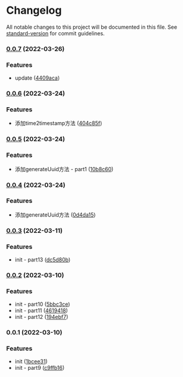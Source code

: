 # Changelog

All notable changes to this project will be documented in this file. See [standard-version](https://github.com/conventional-changelog/standard-version) for commit guidelines.

### [0.0.7](https://github.com/mdexSwap/backend-sdk/compare/v0.0.6...v0.0.7) (2022-03-26)


### Features

* update ([4409aca](https://github.com/mdexSwap/backend-sdk/commit/4409acac166bdaf5f36d868e6c001162eb93bea6))

### [0.0.6](https://github.com/mdexSwap/backend-sdk/compare/v0.0.5...v0.0.6) (2022-03-24)


### Features

* 添加time2timestamp方法 ([404c85f](https://github.com/mdexSwap/backend-sdk/commit/404c85f858a7c54a667515abfbc6d44f0beeea1d))

### [0.0.5](https://github.com/mdexSwap/backend-sdk/compare/v0.0.4...v0.0.5) (2022-03-24)


### Features

* 添加generateUuid方法 - part1 ([10b8c60](https://github.com/mdexSwap/backend-sdk/commit/10b8c60b8e096450d6462c8964a60f42f98a50af))

### [0.0.4](https://github.com/mdexSwap/backend-sdk/compare/v0.0.3...v0.0.4) (2022-03-24)


### Features

* 添加generateUuid方法 ([0d4da15](https://github.com/mdexSwap/backend-sdk/commit/0d4da15d468a2312d7fade2fa7a5039474c9d5b0))

### [0.0.3](https://github.com/mdexSwap/backend-sdk/compare/v0.0.2...v0.0.3) (2022-03-11)


### Features

* init - part13 ([dc5d80b](https://github.com/mdexSwap/backend-sdk/commit/dc5d80b075703d475fdf68bb48cd571129487919))

### [0.0.2](https://github.com/mdexSwap/backend-sdk/compare/v0.0.1...v0.0.2) (2022-03-10)


### Features

* init - part10 ([5bbc3ce](https://github.com/mdexSwap/backend-sdk/commit/5bbc3ce00c4c5360949a0bd600cf4795ea316a8a))
* init - part11 ([4619418](https://github.com/mdexSwap/backend-sdk/commit/4619418f03840c486f323e1d1f4b867f53e23d57))
* init - part12 ([194ebf7](https://github.com/mdexSwap/backend-sdk/commit/194ebf71fd41d189902d3424354195fe32542050))

### 0.0.1 (2022-03-10)


### Features

* init ([1bcee31](https://github.com/mdexSwap/backend-sdk/commit/1bcee3151da2e2a3dccf0675d83d7bc3ac091204))
* init - part9 ([c9ffb16](https://github.com/mdexSwap/backend-sdk/commit/c9ffb167271f961a86097daafe7617bac8eea2bd))
